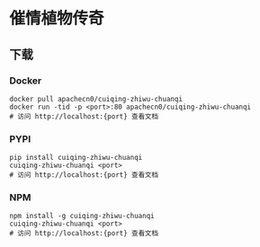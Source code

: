 # 催情植物传奇

## 下载

### Docker

```
docker pull apachecn0/cuiqing-zhiwu-chuanqi
docker run -tid -p <port>:80 apachecn0/cuiqing-zhiwu-chuanqi
# 访问 http://localhost:{port} 查看文档
```

### PYPI

```
pip install cuiqing-zhiwu-chuanqi
cuiqing-zhiwu-chuanqi <port>
# 访问 http://localhost:{port} 查看文档
```

### NPM

```
npm install -g cuiqing-zhiwu-chuanqi
cuiqing-zhiwu-chuanqi <port>
# 访问 http://localhost:{port} 查看文档
```